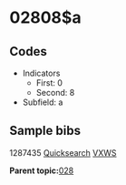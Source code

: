# 02808$a

## Codes

-   Indicators
    -   First: 0
    -   Second: 8
-   Subfield: a

## Sample bibs

1287435 [Quicksearch](https://search.library.yale.edu/catalog/1287435) [VXWS](http://prodorbis.library.yale.edu:7014/vxws/GetHoldingsService?bibId=1287435)

**Parent topic:**[028](../../tags/028/028.md)

